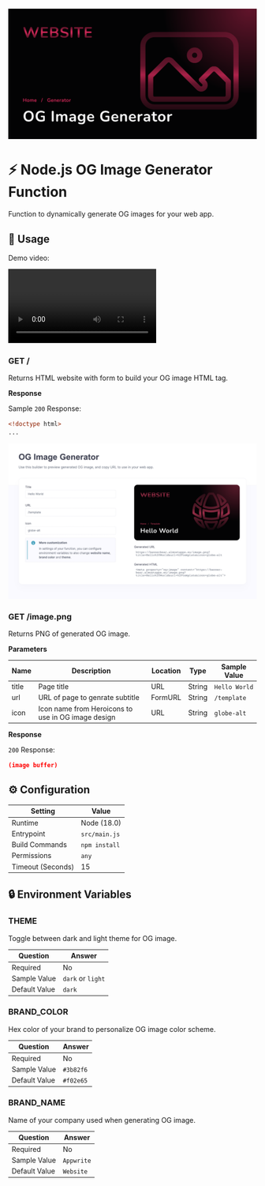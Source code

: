 ![Cover](docs/og-image.png)

# ⚡ Node.js OG Image Generator Function

Function to dynamically generate OG images for your web app.

## 🧰 Usage

Demo video:

![Demo](docs/demo.mp4)

### GET /

Returns HTML website with form to build your OG image HTML tag.

**Response**

Sample `200` Response:

```html
<!doctype html>
...
```

![HTML page](docs/builder.png)

### GET /image.png

Returns PNG of generated OG image.

**Parameters**

| Name   | Description                       | Location   | Type   | Sample Value                     |
| ------ | --------------------------------- | ---------- | ------ | -------------------------------- |
| title | Page title | URL | String | `Hello World`   |
| url | URL of page to genrate subtitle  | FormURL | String | `/template` |
| icon | Icon name from Heroicons to use in OG image design  | URL | String | `globe-alt` |

**Response**

`200` Response:

```json
(image buffer)
```

## ⚙️ Configuration

| Setting           | Value         |
| ----------------- | ------------- |
| Runtime           | Node (18.0)   |
| Entrypoint        | `src/main.js` |
| Build Commands    | `npm install` |
| Permissions       | `any`         |
| Timeout (Seconds) | 15            |

## 🔒 Environment Variables

### THEME

Toggle between dark and light theme for OG image.

| Question      | Answer            |
| ------------- | ----------------- |
| Required      | No                |
| Sample Value  | `dark` or `light` |
| Default Value | `dark`            |

### BRAND_COLOR

Hex color of your brand to personalize OG image color scheme.

| Question      | Answer    |
| ------------- | --------- |
| Required      | No        |
| Sample Value  | `#3b82f6` |
| Default Value | `#f02e65` |

### BRAND_NAME

Name of your company used when generating OG image.

| Question      | Answer     |
| ------------- | ---------- |
| Required      | No         |
| Sample Value  | `Appwrite` |
| Default Value | `Website`  |